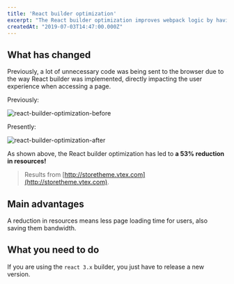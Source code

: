 ```yaml
---
title: 'React builder optimization'
excerpt: "The React builder optimization improves webpack logic by having more and smaller javascript bundles."
createdAt: "2019-07-03T14:47:00.000Z"
---
```


## What has changed

Previously, a lot of unnecessary code was being sent to the browser due to the way React builder was implemented, directly impacting the user experience when accessing a page.  

Previously:

![react-builder-optimization-before](https://user-images.githubusercontent.com/52087100/60601542-ae7c3700-9d88-11e9-954b-d8777e049e94.png)

Presently:

![react-builder-optimization-after](https://user-images.githubusercontent.com/52087100/60601533-aa501980-9d88-11e9-87d8-f6a43e85b155.png)
 
As shown above, the React builder optimization has led to __a 53% reduction in resources!__

> Results from [http://storetheme.vtex.com](http://storetheme.vtex.com).

## Main advantages

A reduction in resources means less page loading time for users, also saving them bandwidth.

## What you need to do 

If you are using the `react 3.x` builder, you just have to release a new version.
